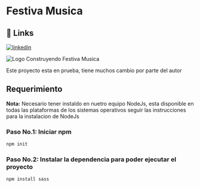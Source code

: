 # Festiva Musica

## 🔗 Links
[![linkedin](https://img.shields.io/badge/linkedin-0A66C2?style=for-the-badge&logo=linkedin&logoColor=white)](https://www.linkedin.com/)

![Logo](https://dev-to-uploads.s3.amazonaws.com/uploads/articles/th5xamgrr6se0x5ro4g6.png)
Construyendo Festiva Musica

Este proyecto esta en prueba, tiene muchos cambio por parte del autor

## Requerimiento

**Nota:** Necesario tener instaldo en nuetro equipo NodeJs, esta disponible en todas las plataformas de los sistemas operativos
seguir las instrucciones para la instalacion de NodeJs

### Paso No.1: Iniciar npm
```bash
npm init
```
### Paso No.2: Instalar la dependencia para poder ejecutar el proyecto
```bash
npm install sass
```







